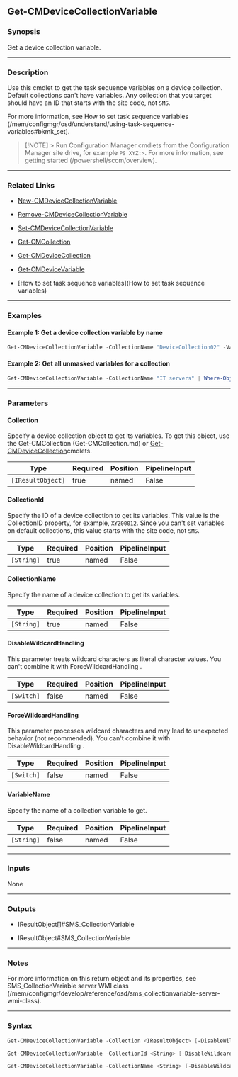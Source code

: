 Get-CMDeviceCollectionVariable
------------------------------




### Synopsis
Get a device collection variable.



---


### Description

Use this cmdlet to get the task sequence variables on a device collection. Default collections can't have variables. Any collection that you target should have an ID that starts with the site code, not `SMS`.



For more information, see How to set task sequence variables (/mem/configmgr/osd/understand/using-task-sequence-variables#bkmk_set).



> [!NOTE] > Run Configuration Manager cmdlets from the Configuration Manager site drive, for example `PS XYZ:>`. For more information, see getting started (/powershell/sccm/overview).



---


### Related Links
* [New-CMDeviceCollectionVariable](New-CMDeviceCollectionVariable)



* [Remove-CMDeviceCollectionVariable](Remove-CMDeviceCollectionVariable)



* [Set-CMDeviceCollectionVariable](Set-CMDeviceCollectionVariable)



* [Get-CMCollection](Get-CMCollection)



* [Get-CMDeviceCollection](Get-CMDeviceCollection)



* [Get-CMDeviceVariable](Get-CMDeviceVariable)



* [How to set task sequence variables](How to set task sequence variables)





---


### Examples
#### Example 1: Get a device collection variable by name
```PowerShell
Get-CMDeviceCollectionVariable -CollectionName "DeviceCollection02" -VariableName "testTS"
```

#### Example 2: Get all unmasked variables for a collection
```PowerShell
Get-CMDeviceCollectionVariable -CollectionName "IT servers" | Where-Object { -not $_.IsMasked } | Select-Object Name, Value
```



---


### Parameters
#### **Collection**

Specify a device collection object to get its variables. To get this object, use the Get-CMCollection (Get-CMCollection.md) or [Get-CMDeviceCollection](Get-CMDeviceCollection.md)cmdlets.






|Type             |Required|Position|PipelineInput|
|-----------------|--------|--------|-------------|
|`[IResultObject]`|true    |named   |False        |



#### **CollectionId**

Specify the ID of a device collection to get its variables. This value is the CollectionID property, for example, `XYZ00012`. Since you can't set variables on default collections, this value starts with the site code, not `SMS`.






|Type      |Required|Position|PipelineInput|
|----------|--------|--------|-------------|
|`[String]`|true    |named   |False        |



#### **CollectionName**

Specify the name of a device collection to get its variables.






|Type      |Required|Position|PipelineInput|
|----------|--------|--------|-------------|
|`[String]`|true    |named   |False        |



#### **DisableWildcardHandling**

This parameter treats wildcard characters as literal character values. You can't combine it with ForceWildcardHandling .






|Type      |Required|Position|PipelineInput|
|----------|--------|--------|-------------|
|`[Switch]`|false   |named   |False        |



#### **ForceWildcardHandling**

This parameter processes wildcard characters and may lead to unexpected behavior (not recommended). You can't combine it with DisableWildcardHandling .






|Type      |Required|Position|PipelineInput|
|----------|--------|--------|-------------|
|`[Switch]`|false   |named   |False        |



#### **VariableName**

Specify the name of a collection variable to get.






|Type      |Required|Position|PipelineInput|
|----------|--------|--------|-------------|
|`[String]`|false   |named   |False        |





---


### Inputs
None





---


### Outputs
* IResultObject[]#SMS_CollectionVariable


* IResultObject#SMS_CollectionVariable






---


### Notes
For more information on this return object and its properties, see SMS_CollectionVariable server WMI class (/mem/configmgr/develop/reference/osd/sms_collectionvariable-server-wmi-class).



---


### Syntax
```PowerShell
Get-CMDeviceCollectionVariable -Collection <IResultObject> [-DisableWildcardHandling] [-ForceWildcardHandling] [-VariableName <String>] [<CommonParameters>]
```
```PowerShell
Get-CMDeviceCollectionVariable -CollectionId <String> [-DisableWildcardHandling] [-ForceWildcardHandling] [-VariableName <String>] [<CommonParameters>]
```
```PowerShell
Get-CMDeviceCollectionVariable -CollectionName <String> [-DisableWildcardHandling] [-ForceWildcardHandling] [-VariableName <String>] [<CommonParameters>]
```
